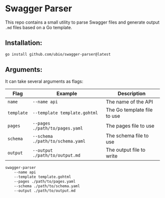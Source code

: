 # Swagger Parser

This repo contains a small utility to parse Swagger files and generate output `.md` files based on a Go template.

## Installation:

```bash
go install github.com/ubio/swagger-parser@latest
```

## Arguments:

It can take several arguments as flags:

| Flag | Example | Description
| --- | --- | ---
| `name` | `--name api` | The name of the API
| `template` | `--template template.gohtml` | The Go template file to use
| `pages` | `--pages ./path/to/pages.yaml` | The pages file to use
| `schema` | `--schema ./path/to/schema.yaml` | The schema file to use
| `output` | `--output ./path/to/output.md` | The output file to write

```bash
swagger-parser
    --name api
    --template template.gohtml
    --pages ./path/to/pages.yaml
    --schema ./path/to/schema.yaml
    --output ./path/to/output.md
```

